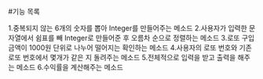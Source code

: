 #기능 목록

1.중복되지 않는 6개의 숫자를 뽑아 Integer<List>를 만들어주는 메소드
2.사용자가 입력한 문자열에서 쉼표를 빼 Integer<List>로 만들어준 후 오름차 순으로 정렬하는 메소드
3.로또 구입 금액이 1000원 단위로 나누어 떨어지는 확인하는 메소드
4.사용자의 로또 번호와 기존 로또 번호에서 몇개가 같은 지 돌려주는 메소드
5.전체적으로 입력을 받고 출력을 해주는 메소드
6.수익률을 계산해주는 메소드